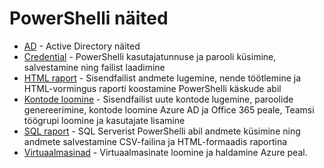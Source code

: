 # PowerShelli näited

* [AD](./AD/) - Active Directory näited
* [Credential](./Credential/) - PowerShelli kasutajatunnuse ja parooli küsimine, salvestamine ning failist laadimine
* [HTML raport](./HTML%20raport/) - Sisendfailist andmete lugemine, nende töötlemine ja HTML-vormingus raporti koostamine PowerShelli käskude abil
* [Kontode loomine](./Kontode%20loomine/) - Sisendfailist uute kontode lugemine, paroolide genereerimine, kontode loomine Azure AD ja Office 365 peale, Teamsi töögrupi loomine ja kasutajate lisamine
* [SQL raport](./SQL%20raport/) - SQL Serverist PowerShelli abil andmete küsimine ning andmete salvestamine CSV-failina ja HTML-formaadis raportina
* [Virtuaalmasinad](./Virtuaalmasinad/) - Virtuaalmasinate loomine ja haldamine Azure peal.